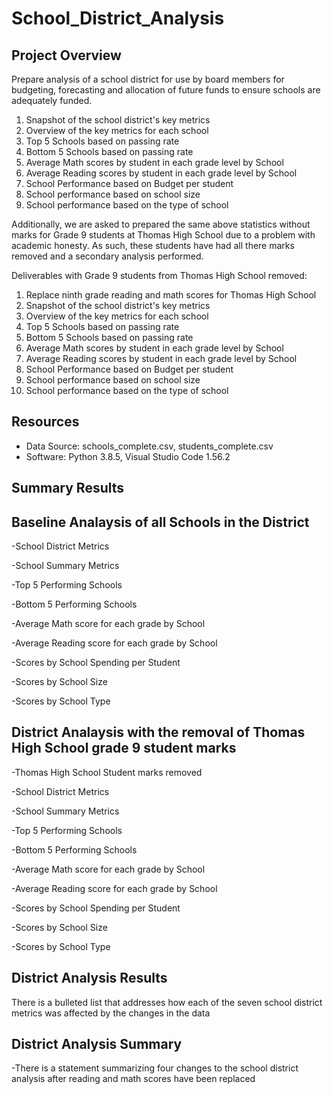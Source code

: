 # School_District_Analysis

## Project Overview
Prepare analysis of a school district for use by board members for budgeting, forecasting and allocation of future funds to ensure schools are adequately funded.

1. Snapshot of the school district's key metrics
2. Overview of the key metrics for each school
3. Top 5 Schools based on passing rate
4. Bottom 5 Schools based on passing rate
5. Average Math scores by student in each grade level by School
6. Average Reading scores by student in each grade level by School
7. School Performance based on Budget per student
8. School performance based on school size
9. School performance based on the type of school

Additionally, we are asked to prepared the same above statistics without marks for Grade 9 students at Thomas High School due to a problem with academic honesty. As such, these students have had all there marks removed and a secondary analysis performed.

Deliverables with Grade 9 students from Thomas High School removed:
1. Replace ninth grade reading and math scores for Thomas High School
2. Snapshot of the school district's key metrics
3. Overview of the key metrics for each school
4. Top 5 Schools based on passing rate
5. Bottom 5 Schools based on passing rate
6. Average Math scores by student in each grade level by School
7. Average Reading scores by student in each grade level by School
8. School Performance based on Budget per student
9. School performance based on school size
10. School performance based on the type of school

## Resources
- Data Source: schools_complete.csv, students_complete.csv
- Software: Python 3.8.5, Visual Studio Code 1.56.2

## Summary Results

## Baseline Analaysis of all Schools in the District

-School District Metrics

-School Summary Metrics

-Top 5 Performing Schools

-Bottom 5 Performing Schools

-Average Math score for each grade by School

-Average Reading score for each grade by School

-Scores by School Spending per Student

-Scores by School Size

-Scores by School Type

## District Analaysis with the removal of Thomas High School grade 9 student marks

-Thomas High School Student marks removed

-School District Metrics

-School Summary Metrics

-Top 5 Performing Schools

-Bottom 5 Performing Schools

-Average Math score for each grade by School

-Average Reading score for each grade by School

-Scores by School Spending per Student

-Scores by School Size

-Scores by School Type


## District Analysis Results

There is a bulleted list that addresses how each of the seven school district metrics was affected by the changes in the data

## District Analysis Summary

-There is a statement summarizing four changes to the school district analysis after reading and math scores have been replaced

